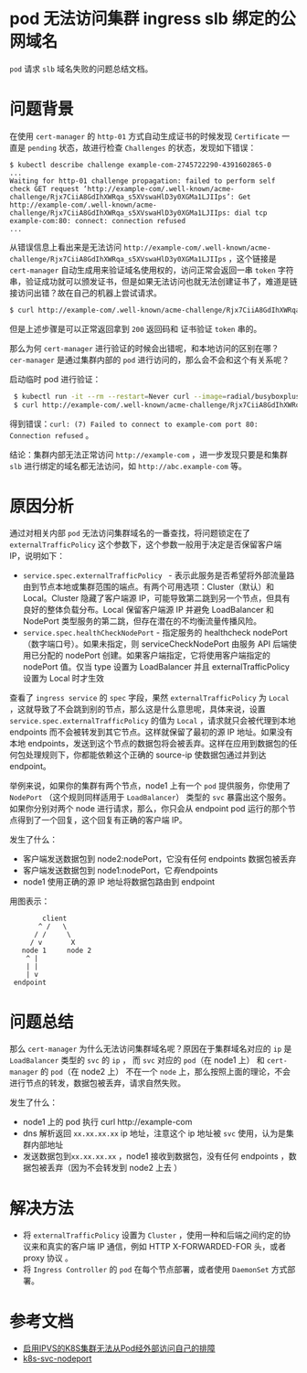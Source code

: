 # pod 无法访问集群 ingress slb 绑定的公网域名

`pod` 请求 `slb` 域名失败的问题总结文档。

# 问题背景

在使用 `cert-manager` 的 `http-01` 方式自动生成证书的时候发现 `Certificate` 一直是 `pending` 状态，故进行检查 `Challenges` 的状态，发现如下错误：

```
$ kubectl describe challenge example-com-2745722290-4391602865-0
...
Waiting for http-01 challenge propagation: failed to perform self check GET request ‘http://example-com/.well-known/acme-challenge/Rjx7CiiA8GdIhXWRqa_s5XVswaHlD3y0XGMa1LJIIps’: Get http://example-com/.well-known/acme-challenge/Rjx7CiiA8GdIhXWRqa_s5XVswaHlD3y0XGMa1LJIIps: dial tcp example-com:80: connect: connection refused
...
```

从错误信息上看出来是无法访问 `http://example-com/.well-known/acme-challenge/Rjx7CiiA8GdIhXWRqa_s5XVswaHlD3y0XGMa1LJIIps` ，这个链接是 `cert-manager` 自动生成用来验证域名使用权的，访问正常会返回一串 `token` 字符串，验证成功就可以颁发证书，但是如果无法访问也就无法创建证书了，难道是链接访问出错？故在自己的机器上尝试请求。

```bash
$ curl http://example-com/.well-known/acme-challenge/Rjx7CiiA8GdIhXWRqa_s5XVswaHlD3y0XGMa1LJIIps
```

但是上述步骤是可以正常返回拿到 `200` 返回码和 证书验证 `token` 串的。

那么为何 `cert-manager` 进行验证的时候会出错呢，和本地访问的区别在哪？ `cer-manager` 是通过集群内部的 `pod` 进行访问的，那么会不会和这个有关系呢？

启动临时 pod 进行验证：
```bash
 $ kubectl run -it --rm --restart=Never curl --image=radial/busyboxplus:curl sh
 $ curl http://example-com/.well-known/acme-challenge/Rjx7CiiA8GdIhXWRqa_s5XVswaHlD3y0XGMa1LJIIps
```
得到错误：`curl: (7) Failed to connect to example-com port 80: Connection refused` 。

结论：集群内部无法正常访问 `http://example-com` ，进一步发现只要是和集群 `slb` 进行绑定的域名都无法访问，如 `http://abc.example-com` 等。

# 原因分析

通过对相关内部 `pod` 无法访问集群域名的一番查找，将问题锁定在了 `externalTrafficPolicy` 这个参数下，这个参数一般用于决定是否保留客户端 IP，说明如下：

* `service.spec.externalTrafficPolicy ` - 表示此服务是否希望将外部流量路由到节点本地或集群范围的端点。有两个可用选项：Cluster（默认）和 Local。Cluster 隐藏了客户端源 IP，可能导致第二跳到另一个节点，但具有良好的整体负载分布。Local 保留客户端源 IP 并避免 LoadBalancer 和 NodePort 类型服务的第二跳，但存在潜在的不均衡流量传播风险。
* `service.spec.healthCheckNodePort` - 指定服务的 healthcheck nodePort（数字端口号）。如果未指定，则 serviceCheckNodePort 由服务 API 后端使用已分配的 nodePort 创建。如果客户端指定，它将使用客户端指定的 nodePort 值。仅当 type 设置为 LoadBalancer 并且 externalTrafficPolicy 设置为 Local 时才生效

查看了 `ingress service` 的 `spec` 字段，果然 `externalTrafficPolicy` 为 `Local` ，这就导致了不会跳到别的节点，那么这是什么意思呢，具体来说，设置 `service.spec.externalTrafficPolicy` 的值为 `Local` ，请求就只会被代理到本地 endpoints 而不会被转发到其它节点。这样就保留了最初的源 IP 地址。如果没有本地 endpoints，发送到这个节点的数据包将会被丢弃。这样在应用到数据包的任何包处理规则下，你都能依赖这个正确的 source-ip 使数据包通过并到达 endpoint。

举例来说，如果你的集群有两个节点，node1 上有一个 `pod` 提供服务，你使用了 `NodePort` （这个规则同样适用于 `LoadBalancer`） 类型的 `svc` 暴露出这个服务。如果你分别对两个 node 进行请求，那么，你只会从 endpoint pod 运行的那个节点得到了一个回复，这个回复有正确的客户端 IP。

发生了什么：

* 客户端发送数据包到 node2:nodePort，它没有任何 endpoints
数据包被丢弃
* 客户端发送数据包到 node1:nodePort，它*有*endpoints
* node1 使用正确的源 IP 地址将数据包路由到 endpoint

用图表示：

```
        client
       ^ /   \
      / /     \
     / v       X
   node 1     node 2
    ^ |
    | |
    | v
 endpoint
```

# 问题总结

那么 `cert-manager` 为什么无法访问集群域名呢？原因在于集群域名对应的 `ip` 是 `LoadBalancer` 类型的 `svc` 的 `ip` ， 而 `svc` 对应的 `pod`（在 node1 上） 和 `cert-manager` 的 `pod`（在 node2 上） 不在一个 `node` 上，那么按照上面的理论，不会进行节点的转发，数据包被丢弃，请求自然失败。

发生了什么：

* node1 上的 pod 执行 curl http://example-com
* dns 解析返回 `xx.xx.xx.xx`  ip 地址，注意这个 ip 地址被 `svc` 使用，认为是集群内部地址
* 发送数据包到`xx.xx.xx.xx` ，node1 接收到数据包，没有任何 endpoints ，数据包被丢弃（因为不会转发到 node2 上去 ）

# 解决方法

* 将 `externalTrafficPolicy` 设置为 `Cluster` ，使用一种和后端之间约定的协议来和真实的客户端 IP 通信，例如 HTTP X-FORWARDED-FOR 头，或者 proxy 协议 。
* 将 `Ingress Controller` 的 `pod` 在每个节点部署，或者使用 `DaemonSet` 方式部署。


# 参考文档

* [启用IPVS的K8S集群无法从Pod经外部访问自己的排障](https://chanjarster.github.io/post/k8s/k8s-ipvs-cannot-access-self-from-cluster/)
* [k8s-svc-nodeport](https://kubernetes.io/docs/tutorials/services/source-ip/#source-ip-for-services-with-type-nodeport)

